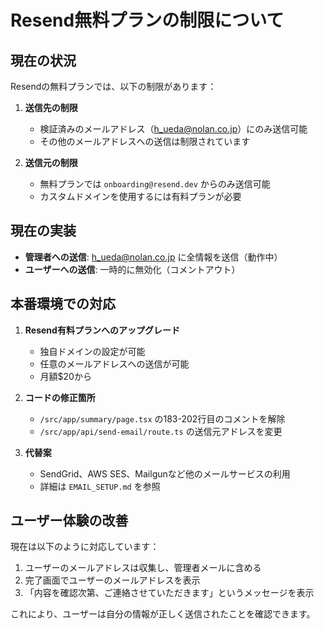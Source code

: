 # Resend無料プランの制限について

## 現在の状況

Resendの無料プランでは、以下の制限があります：

1. **送信先の制限**
   - 検証済みのメールアドレス（h_ueda@nolan.co.jp）にのみ送信可能
   - その他のメールアドレスへの送信は制限されています

2. **送信元の制限**
   - 無料プランでは `onboarding@resend.dev` からのみ送信可能
   - カスタムドメインを使用するには有料プランが必要

## 現在の実装

- **管理者への送信**: h_ueda@nolan.co.jp に全情報を送信（動作中）
- **ユーザーへの送信**: 一時的に無効化（コメントアウト）

## 本番環境での対応

1. **Resend有料プランへのアップグレード**
   - 独自ドメインの設定が可能
   - 任意のメールアドレスへの送信が可能
   - 月額$20から

2. **コードの修正箇所**
   - `/src/app/summary/page.tsx` の183-202行目のコメントを解除
   - `/src/app/api/send-email/route.ts` の送信元アドレスを変更

3. **代替案**
   - SendGrid、AWS SES、Mailgunなど他のメールサービスの利用
   - 詳細は `EMAIL_SETUP.md` を参照

## ユーザー体験の改善

現在は以下のように対応しています：

1. ユーザーのメールアドレスは収集し、管理者メールに含める
2. 完了画面でユーザーのメールアドレスを表示
3. 「内容を確認次第、ご連絡させていただきます」というメッセージを表示

これにより、ユーザーは自分の情報が正しく送信されたことを確認できます。